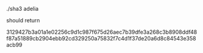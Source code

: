 ./sha3 adelia

should return 

3129427b3a01a1e02256c9d1c987f675d26aec7b39dfe3a268c3b8908ddf48f87a51889cb2904ebb92cd329250a75832f7c4d1f37de20a6d8c84543e358acb99
